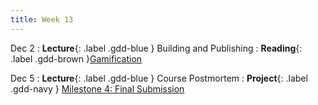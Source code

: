 ```yaml
---
title: Week 13
---
```


Dec 2
: **Lecture**{: .label .gdd-blue } Building and Publishing
: **Reading**{: .label .gdd-brown }[Gamification]

Dec 5
: **Lecture**{: .label .gdd-blue } Course Postmortem
: **Project**{: .label .gdd-navy } [Milestone 4: Final Submission]

<!-- [Building and Publishing]: https://docs.google.com/presentation/d/1FW4NcBIaPYfFNCE16seBCXZy-7SAq6b6KN46q2r7RZk/edit?usp=drive_link

[Course Postmortem]: (NOT UPDATED) -->

[Gamification]: https://www.gamedeveloper.com/business/game-design-in-real-life-gamification 

[Milestone 4: Final Submission]: ../pages/projects/project3/project3
